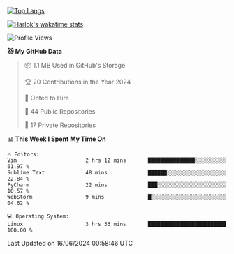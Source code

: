 [![Top Langs](https://github-readme-stats.vercel.app/api/top-langs/?username=remisiki&theme=dracula&layout=compact&hide=Jupyter%20Notebook,CSS,HTML&langs_count=10&exclude_repo=GMM-Demux-GUI)](https://github.com/anuraghazra/github-readme-stats)

[![Harlok's wakatime stats](https://github-readme-stats.vercel.app/api/wakatime?username=@remisiki&theme=dracula&layout=compact&langs_count=10&hide=other,html,css,text,json,markdown,jupyter)](https://github.com/anuraghazra/github-readme-stats)

<!--START_SECTION:waka-->
![Profile Views](http://img.shields.io/badge/Profile%20Views-1-blue)

**🐱 My GitHub Data** 

> 📦 1.1 MB Used in GitHub's Storage 
 > 
> 🏆 20 Contributions in the Year 2024
 > 
> 💼 Opted to Hire
 > 
> 📜 44 Public Repositories 
 > 
> 🔑 17 Private Repositories 
 > 
📊 **This Week I Spent My Time On** 

```text
🔥 Editors: 
Vim                      2 hrs 12 mins       ███████████████░░░░░░░░░░   61.97 % 
Sublime Text             48 mins             ██████░░░░░░░░░░░░░░░░░░░   22.84 % 
PyCharm                  22 mins             ███░░░░░░░░░░░░░░░░░░░░░░   10.57 % 
WebStorm                 9 mins              █░░░░░░░░░░░░░░░░░░░░░░░░   04.62 % 

💻 Operating System: 
Linux                    3 hrs 33 mins       █████████████████████████   100.00 % 
```


 Last Updated on 16/06/2024 00:58:46 UTC
<!--END_SECTION:waka-->
